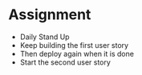 # Assignment

* Daily Stand Up
* Keep building the first user story
* Then deploy again when it is done
* Start the second user story